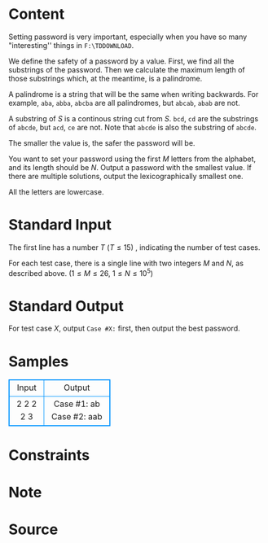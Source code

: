 
# Content

Setting password is very important, especially when you have so many "interesting'' things in `F:\TDDOWNLOAD`.

We define the safety of a password by a value. First, we find all the substrings of the password. Then we calculate the maximum length of those substrings which, at the meantime, is a palindrome. 

A palindrome is a string that will be the same when writing backwards. For example, `aba`, `abba`, `abcba` are all palindromes, but `abcab`, `abab` are not.

A substring of $S$ is a continous string cut from $S$. `bcd`, `cd` are the substrings of `abcde`, but `acd`, `ce` are not. Note that `abcde` is also the substring of `abcde`.

The smaller the value is, the safer the password will be.

You want to set your password using the first $M$ letters from the alphabet, and its 
length should be $N$. Output a password with the smallest value. If there are multiple 
solutions, output the lexicographically smallest one.

All the letters are lowercase.

# Standard Input

The first line has a number $T$ ($T\leq 15$) , indicating the number of test cases.

For each test case, there is a single line with two integers $M$ and $N$, as described above. ($1 \leq M \leq 26$, $1 \leq N \leq 10^5$)

# Standard Output

For test case $X$, output `Case #X:` first, then output the best password.

# Samples

<style>
        table,table tr th, table tr td { border:1px solid #0094ff; }
        table { width: 200px; min-height: 25px; line-height: 25px; text-align: center; border-collapse: collapse;}   
    </style>
<table>
	<tr>
		<td>Input</td>
		<td>Output</td>
	</tr>
<tr><td>2
2 2
2 3</td><td>Case #1: ab
Case #2: aab</td></tr></table>


# Constraints



# Note



# Source


